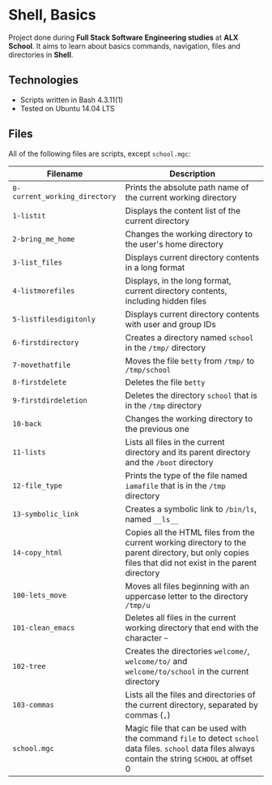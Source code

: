 # Shell, Basics

Project done during **Full Stack Software Engineering studies** at **ALX School**. It aims to learn about basics commands, navigation, files and directories in **Shell**.

## Technologies
* Scripts written in Bash 4.3.11(1)
* Tested on Ubuntu 14.04 LTS

## Files
All of the following files are scripts, except `school.mgc`:

| Filename | Description |
| -------- | ----------- |
| `0-current_working_directory` | Prints the absolute path name of the current working directory |
| `1-listit` | Displays the content list of the current directory |
| `2-bring_me_home` | Changes the working directory to the user's home directory |
| `3-list_files` | Displays current directory contents in a long format |
| `4-listmorefiles` | Displays, in the long format, current directory contents, including hidden files |
| `5-listfilesdigitonly` | Displays current directory contents with user and group IDs |
| `6-firstdirectory` | Creates a directory named `school` in the `/tmp/` directory |
| `7-movethatfile` | Moves the file `betty` from `/tmp/` to `/tmp/school` |
| `8-firstdelete` | Deletes the file `betty` |
| `9-firstdirdeletion` | Deletes the directory `school` that is in the `/tmp` directory |
| `10-back` | Changes the working directory to the previous one |
| `11-lists` | Lists all files in the current directory and its parent directory and the `/boot` directory |
| `12-file_type` | Prints the type of the file named `iamafile` that is in the `/tmp` directory |
| `13-symbolic_link` | Creates a symbolic link to `/bin/ls`, named `__ls__` |
| `14-copy_html` | Copies all the HTML files from the current working directory to the parent directory, but only copies files that did not exist in the parent directory |
| `100-lets_move` | Moves all files beginning with an uppercase letter to the directory `/tmp/u` |
| `101-clean_emacs` | Deletes all files in the current working directory that end with the character `~` |
| `102-tree` | Creates the directories `welcome/`, `welcome/to/` and `welcome/to/school` in the current directory |
| `103-commas` | Lists all the files and directories of the current directory, separated by commas (`,`) |
| `school.mgc` | Magic file that can be used with the command `file` to detect `school` data files. `school` data files always contain the string `SCHOOL` at offset 0 |

